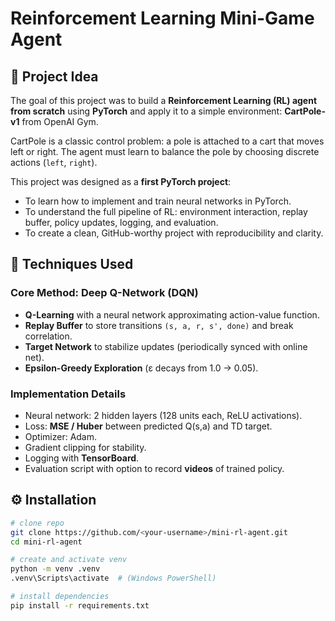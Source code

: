 # Reinforcement Learning Mini-Game Agent

## 🎯 Project Idea
The goal of this project was to build a **Reinforcement Learning (RL) agent from scratch** using **PyTorch** and apply it to a simple environment: **CartPole-v1** from OpenAI Gym.

CartPole is a classic control problem: a pole is attached to a cart that moves left or right. The agent must learn to balance the pole by choosing discrete actions (`left`, `right`).

This project was designed as a **first PyTorch project**:
- To learn how to implement and train neural networks in PyTorch.
- To understand the full pipeline of RL: environment interaction, replay buffer, policy updates, logging, and evaluation.
- To create a clean, GitHub-worthy project with reproducibility and clarity.


## 🧠 Techniques Used
### Core Method: **Deep Q-Network (DQN)**
- **Q-Learning** with a neural network approximating action-value function.
- **Replay Buffer** to store transitions `(s, a, r, s', done)` and break correlation.
- **Target Network** to stabilize updates (periodically synced with online net).
- **Epsilon-Greedy Exploration** (ε decays from 1.0 → 0.05).

### Implementation Details
- Neural network: 2 hidden layers (128 units each, ReLU activations).
- Loss: **MSE / Huber** between predicted Q(s,a) and TD target.
- Optimizer: Adam.
- Gradient clipping for stability.
- Logging with **TensorBoard**.
- Evaluation script with option to record **videos** of trained policy.


## ⚙️ Installation
```bash
# clone repo
git clone https://github.com/<your-username>/mini-rl-agent.git
cd mini-rl-agent

# create and activate venv
python -m venv .venv
.venv\Scripts\activate  # (Windows PowerShell)

# install dependencies
pip install -r requirements.txt



